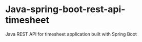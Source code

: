 # Java-spring-boot-rest-api-timesheet
Java REST API for timesheet application built with Spring Boot
